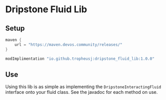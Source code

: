 # Dripstone Fluid Lib

## Setup
```groovy
maven {
    url = "https://maven.devos.community/releases/"
}
```
```groovy
modImplimentation "io.github.tropheusj:dripstone_fluid_lib:1.0.0"
```

## Use
Using this lib is as simple as implementing the `DripstoneInteractingFluid`
interface onto your fluid class. See the javadoc for each method on use.

